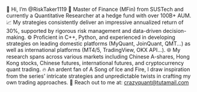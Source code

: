 👾 Hi, I’m @RiskTaker1119
🚀 Master of Finance (MFin) from SUSTech and currently a Quantitative Researcher at a hedge fund with over 100B+ AUM.
📈 My strategies consistently deliver an impressive annualized return of 30%, supported by rigorous risk management and data-driven decision-making.
⚙️ Proficient in C++, Python, and experienced in developing strategies on leading domestic platforms (MyQuant, JoinQuant, QMT...) as well as international platforms (MT4/5, TradingView, OKX API...).
🌐 My research spans across various markets including Chinese A-shares, Hong Kong stocks, Chinese futures, international futures, and cryptocurrency quant trading.
🔥 An ardent fan of A Song of Ice and Fire, I draw inspiration from the series' intricate strategies and unpredictable twists in crafting my own trading approaches.
📡 Reach out to me at: crazyquant@tutamail.com

<!---
RiskTaker1119/RiskTaker1119 is a ✨ special ✨ repository because its `README.md` (this file) appears on your GitHub profile.
You can click the Preview link to take a look at your changes.
--->
